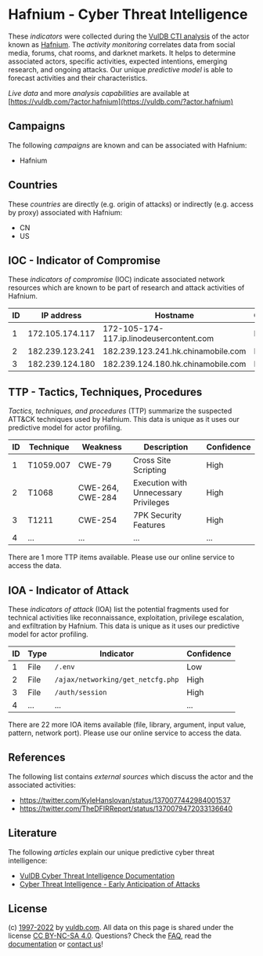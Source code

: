 # Hafnium - Cyber Threat Intelligence

These _indicators_ were collected during the [VulDB CTI analysis](https://vuldb.com/?kb.cti) of the actor known as [Hafnium](https://vuldb.com/?actor.hafnium). The _activity monitoring_ correlates data from social media, forums, chat rooms, and darknet markets. It helps to determine associated actors, specific activities, expected intentions, emerging research, and ongoing attacks. Our unique _predictive model_ is able to forecast activities and their characteristics.

_Live data_ and more _analysis capabilities_ are available at [https://vuldb.com/?actor.hafnium](https://vuldb.com/?actor.hafnium)

## Campaigns

The following _campaigns_ are known and can be associated with Hafnium:

* Hafnium

## Countries

These _countries_ are directly (e.g. origin of attacks) or indirectly (e.g. access by proxy) associated with Hafnium:

* CN
* US

## IOC - Indicator of Compromise

These _indicators of compromise_ (IOC) indicate associated network resources which are known to be part of research and attack activities of Hafnium.

ID | IP address | Hostname | Campaign | Confidence
-- | ---------- | -------- | -------- | ----------
1 | 172.105.174.117 | 172-105-174-117.ip.linodeusercontent.com | Hafnium | High
2 | 182.239.123.241 | 182.239.123.241.hk.chinamobile.com | Hafnium | High
3 | 182.239.124.180 | 182.239.124.180.hk.chinamobile.com | Hafnium | High

## TTP - Tactics, Techniques, Procedures

_Tactics, techniques, and procedures_ (TTP) summarize the suspected ATT&CK techniques used by Hafnium. This data is unique as it uses our predictive model for actor profiling.

ID | Technique | Weakness | Description | Confidence
-- | --------- | -------- | ----------- | ----------
1 | T1059.007 | CWE-79 | Cross Site Scripting | High
2 | T1068 | CWE-264, CWE-284 | Execution with Unnecessary Privileges | High
3 | T1211 | CWE-254 | 7PK Security Features | High
4 | ... | ... | ... | ...

There are 1 more TTP items available. Please use our online service to access the data.

## IOA - Indicator of Attack

These _indicators of attack_ (IOA) list the potential fragments used for technical activities like reconnaissance, exploitation, privilege escalation, and exfiltration by Hafnium. This data is unique as it uses our predictive model for actor profiling.

ID | Type | Indicator | Confidence
-- | ---- | --------- | ----------
1 | File | `/.env` | Low
2 | File | `/ajax/networking/get_netcfg.php` | High
3 | File | `/auth/session` | High
4 | ... | ... | ...

There are 22 more IOA items available (file, library, argument, input value, pattern, network port). Please use our online service to access the data.

## References

The following list contains _external sources_ which discuss the actor and the associated activities:

* https://twitter.com/KyleHanslovan/status/1370077442984001537
* https://twitter.com/TheDFIRReport/status/1370079472033136640

## Literature

The following _articles_ explain our unique predictive cyber threat intelligence:

* [VulDB Cyber Threat Intelligence Documentation](https://vuldb.com/?kb.cti)
* [Cyber Threat Intelligence - Early Anticipation of Attacks](https://www.scip.ch/en/?labs.20201022)

## License

(c) [1997-2022](https://vuldb.com/?kb.changelog) by [vuldb.com](https://vuldb.com/?kb.about). All data on this page is shared under the license [CC BY-NC-SA 4.0](https://creativecommons.org/licenses/by-nc-sa/4.0/). Questions? Check the [FAQ](https://vuldb.com/?kb.faq), read the [documentation](https://vuldb.com/?kb) or [contact us](https://vuldb.com/?contact)!
